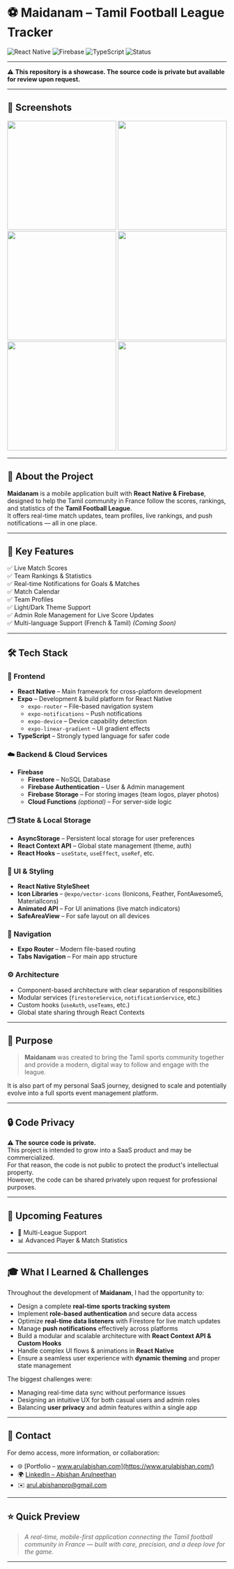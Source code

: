 # ⚽️ Maidanam – Tamil Football League Tracker

![React Native](https://img.shields.io/badge/React%20Native-20232A?style=for-the-badge&logo=react&logoColor=61DAFB)
![Firebase](https://img.shields.io/badge/Firebase-FFCA28?style=for-the-badge&logo=firebase&logoColor=white)
![TypeScript](https://img.shields.io/badge/TypeScript-007ACC?style=for-the-badge&logo=typescript&logoColor=white)
![Status](https://img.shields.io/badge/Code-Private-important?style=for-the-badge)

---

⚠️ **This repository is a showcase. The source code is private but available for review upon request.**

---

## 📸 Screenshots

<p align="center">
  <img src="https://github.com/user-attachments/assets/f452afd1-b327-4f70-a5ee-98c2071d3a97" width="250" /> 
  <img src="https://github.com/user-attachments/assets/3a8a9e53-a3b2-4f96-afeb-fed85d7ce25e" width="250" />
  <img src="https://github.com/user-attachments/assets/7ebcb304-80d4-49e0-bebd-4d179afe70c5" width="250" />
  <img src="https://github.com/user-attachments/assets/73d1f78a-94b6-4fe2-844a-d08bc3f8dc21" width="250" />
  <img src="https://github.com/user-attachments/assets/f8dde6f4-6ef7-453d-86b8-b4dace7559cd" width="250" />
  <img src="https://github.com/user-attachments/assets/126b00ec-54b1-45bc-8b94-a738d58c6642" width="250" />
</p>

---

## 🚀 About the Project

**Maidanam** is a mobile application built with **React Native & Firebase**, designed to help the Tamil community in France follow the scores, rankings, and statistics of the **Tamil Football League**.  
It offers real-time match updates, team profiles, live rankings, and push notifications — all in one place.

---

## 📱 Key Features

✅ Live Match Scores  
✅ Team Rankings & Statistics  
✅ Real-time Notifications for Goals & Matches  
✅ Match Calendar  
✅ Team Profiles  
✅ Light/Dark Theme Support  
✅ Admin Role Management for Live Score Updates  
✅ Multi-language Support (French & Tamil) *(Coming Soon)*

---

## 🛠️ Tech Stack

### 🎯 Frontend

- **React Native** – Main framework for cross-platform development
- **Expo** – Development & build platform for React Native
  - `expo-router` – File-based navigation system
  - `expo-notifications` – Push notifications
  - `expo-device` – Device capability detection
  - `expo-linear-gradient` – UI gradient effects
- **TypeScript** – Strongly typed language for safer code

### ☁️ Backend & Cloud Services

- **Firebase**
  - **Firestore** – NoSQL Database
  - **Firebase Authentication** – User & Admin management
  - **Firebase Storage** – For storing images (team logos, player photos)
  - **Cloud Functions** *(optional)* – For server-side logic

### 🗂️ State & Local Storage

- **AsyncStorage** – Persistent local storage for user preferences
- **React Context API** – Global state management (theme, auth)
- **React Hooks** – `useState`, `useEffect`, `useRef`, etc.

### 🎨 UI & Styling

- **React Native StyleSheet**
- **Icon Libraries** – `@expo/vector-icons` (Ionicons, Feather, FontAwesome5, MaterialIcons)
- **Animated API** – For UI animations (live match indicators)
- **SafeAreaView** – For safe layout on all devices

### 🔀 Navigation

- **Expo Router** – Modern file-based routing
- **Tabs Navigation** – For main app structure

### ⚙️ Architecture

- Component-based architecture with clear separation of responsibilities
- Modular services (`firestoreService`, `notificationService`, etc.)
- Custom hooks (`useAuth`, `useTeams`, etc.)
- Global state sharing through React Contexts

---

## 🎯 Purpose

> **Maidanam** was created to bring the Tamil sports community together and provide a modern, digital way to follow and engage with the league.

It is also part of my personal SaaS journey, designed to scale and potentially evolve into a full sports event management platform.

---

## 🔒 Code Privacy

⚠️ **The source code is private.**  
This project is intended to grow into a SaaS product and may be commercialized.  
For that reason, the code is not public to protect the product's intellectual property.  
However, the code can be shared privately upon request for professional purposes.

---

## 🚧 Upcoming Features

- 🏅 Multi-League Support
- 📊 Advanced Player & Match Statistics

---

## 🎓 What I Learned & Challenges

Throughout the development of **Maidanam**, I had the opportunity to:

- Design a complete **real-time sports tracking system**
- Implement **role-based authentication** and secure data access
- Optimize **real-time data listeners** with Firestore for live match updates
- Manage **push notifications** effectively across platforms
- Build a modular and scalable architecture with **React Context API & Custom Hooks**
- Handle complex UI flows & animations in **React Native**
- Ensure a seamless user experience with **dynamic theming** and proper state management

The biggest challenges were:
- Managing real-time data sync without performance issues
- Designing an intuitive UX for both casual users and admin roles
- Balancing **user privacy** and admin features within a single app

---

## 📩 Contact

For demo access, more information, or collaboration:

- 🌐 [Portfolio – www.arulabishan.com](https://www.arulabishan.com/)
- 🌍 [LinkedIn – Abishan Arulneethan](https://www.linkedin.com/in/abishan-arulneethan)
- ✉️ arul.abishanpro@gmail.com

---

## ⭐️ Quick Preview

> *A real-time, mobile-first application connecting the Tamil football community in France — built with care, precision, and a deep love for the game.*

---
